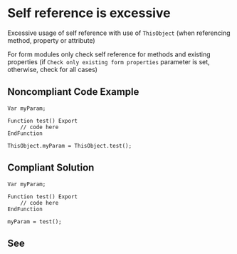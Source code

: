 # Self reference is excessive

Excessive usage of self reference with use of `ThisObject` (when referencing method, property or attribute)

For form modules only check self reference for methods and existing properties
(if `Check only existing form properties` parameter is set, otherwise, check for all cases)

## Noncompliant Code Example

```bsl
Var myParam;

Function test() Export
	// code here
EndFunction

ThisObject.myParam = ThisObject.test();
```

## Compliant Solution

```bsl
Var myParam;

Function test() Export
    // code here
EndFunction

myParam = test();
```

## See


